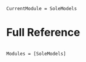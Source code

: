 ```@meta
CurrentModule = SoleModels
```

# Full Reference

```@index
```

```@autodocs
Modules = [SoleModels]
```
